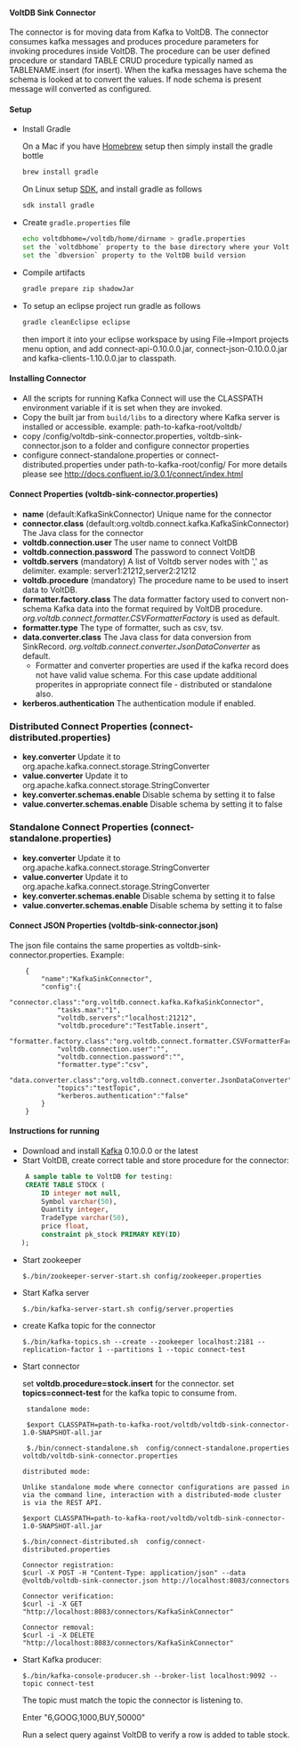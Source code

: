#### VoltDB Sink Connector

The connector is for moving data from Kafka to VoltDB. The connector consumes kafka messages and produces procedure parameters for invoking procedures inside VoltDB. The procedure can be user defined procedure or standard TABLE CRUD procedure typically named as TABLENAME.insert (for insert). When the kafka messages have schema the schema is looked at to convert the values. If node schema is present message will converted as configured. 

#### Setup

* Install Gradle

	On a Mac if you have [Homebrew](http://brew.sh/) setup then simply install the gradle bottle

	```bash
	brew install gradle
	```
	On Linux setup [SDK](http://sdkman.io/), and install gradle as follows
	
	```bash
	sdk install gradle
	```
* Create `gradle.properties` file

	```bash
	echo voltdbhome=/voltdb/home/dirname > gradle.properties
    set the `voltdbhome` property to the base directory where your VoltDB is installed
    set the `dbversion` property to the VoltDB build version
	```

* Compile artifacts

	```bash
    gradle prepare zip shadowJar
	```

* To setup an eclipse project run gradle as follows

	```bash
    gradle cleanEclipse eclipse
	```
	then import it into your eclipse workspace by using File->Import projects menu option, and add connect-api-0.10.0.0.jar, connect-json-0.10.0.0.jar and kafka-clients-1.10.0.0.jar to classpath.

#### Installing Connector 

* All the scripts for running Kafka Connect will use the CLASSPATH environment variable if it is set when they are invoked.
* Copy the built jar from `build/libs` to a directory  where Kafka server is installed or accessible. 
  example: path-to-kafka-root/voltdb/
* copy /config/voltdb-sink-connector.properties, voltdb-sink-connector.json to a folder and configure connector properties
* configure connect-standalone.properties or connect-distributed.properties under path-to-kafka-root/config/
  For more details please see http://docs.confluent.io/3.0.1/connect/index.html

#### Connect Properties (voltdb-sink-connector.properties)
- **name** (default:KafkaSinkConnector) Unique name for the connector
- **connector.class** (default:org.voltdb.connect.kafka.KafkaSinkConnector) The Java class for the connector
- **voltdb.connection.user** The user name to connect VoltDB
- **voltdb.connection.password** The password to connect VoltDB
- **voltdb.servers** (mandatory) A list of Voltdb server nodes with ',' as delimiter. example: server1:21212,server2:21212
- **voltdb.procedure** (mandatory) The procedure name to be used to insert data to VoltDB.
- **formatter.factory.class** The data formatter factory used to convert non-schema Kafka data into the format required by VoltDB procedure.
   *org.voltdb.connect.formatter.CSVFormatterFactory* is used as default.
- **formatter.type** The type of formatter, such as csv, tsv.
- **data.converter.class** The Java class for data conversion from SinkRecord. *org.voltdb.connect.converter.JsonDataConverter* as default.
   * Formatter and converter properties are used if the kafka record does not have valid value schema. For this case update additional properites in appropriate connect file - distributed or standalone also.
- **kerberos.authentication** The authentication module if enabled.

### Distributed Connect Properties (connect-distributed.properties)
- **key.converter** Update it to org.apache.kafka.connect.storage.StringConverter
- **value.converter** Update it to org.apache.kafka.connect.storage.StringConverter
- **key.converter.schemas.enable** Disable schema by setting it to false
- **value.converter.schemas.enable** Disable schema by setting it to false

### Standalone Connect Properties (connect-standalone.properties)
- **key.converter** Update it to org.apache.kafka.connect.storage.StringConverter
- **value.converter** Update it to org.apache.kafka.connect.storage.StringConverter
- **key.converter.schemas.enable** Disable schema by setting it to false
- **value.converter.schemas.enable** Disable schema by setting it to false

#### Connect JSON Properties (voltdb-sink-connector.json)

The json file contains the same properties as voltdb-sink-connector.properties. Example:
```
	{
   		"name":"KafkaSinkConnector",
   		"config":{
      		"connector.class":"org.voltdb.connect.kafka.KafkaSinkConnector",
      		"tasks.max":"1",
      		"voltdb.servers":"localhost:21212",
      		"voltdb.procedure":"TestTable.insert",
      		"formatter.factory.class":"org.voltdb.connect.formatter.CSVFormatterFactory",
      		"voltdb.connection.user":"",
      		"voltdb.connection.password":"",
      		"formatter.type":"csv",
      		"data.converter.class":"org.voltdb.connect.converter.JsonDataConverter",
      		"topics":"testTopic",
      		"kerberos.authentication":"false"
   		}
	}
```

#### Instructions for running

* Download and install [Kafka](http://kafka.apache.org/downloads.html) 0.10.0.0 or the latest
* Start VoltDB, create correct table and store procedure for the connector:

```sql
  	A sample table to VoltDB for testing:
    CREATE TABLE STOCK (
		ID integer not null,
		Symbol varchar(50),
		Quantity integer,
		TradeType varchar(50),
		price float,
		constraint pk_stock PRIMARY KEY(ID)
   );
```
* Start zookeeper

	```
  	$./bin/zookeeper-server-start.sh config/zookeeper.properties
  	```
* Start Kafka server

	```
   	$./bin/kafka-server-start.sh config/server.properties
   	```
* create Kafka topic for the connector

    ```
   $./bin/kafka-topics.sh --create --zookeeper localhost:2181 --replication-factor 1 --partitions 1 --topic connect-test
    ```
* Start connector

    set **voltdb.procedure=stock.insert** for the connector.
	set **topics=connect-test** for the kafka topic to consume from.
   ```
	standalone mode:
    
  	$export CLASSPATH=path-to-kafka-root/voltdb/voltdb-sink-connector-1.0-SNAPSHOT-all.jar 	
  	
  	$./bin/connect-standalone.sh  config/connect-standalone.properties  voltdb/voltdb-sink-connector.properties
    ```
    
    ```
    distributed mode:
    
    Unlike standalone mode where connector configurations are passed in via the command line, interaction with a distributed-mode cluster is via the REST API. 
 
  	$export CLASSPATH=path-to-kafka-root/voltdb/voltdb-sink-connector-1.0-SNAPSHOT-all.jar 	 	
  	
  	$./bin/connect-distributed.sh  config/connect-distributed.properties
    
    Connector registration:
    $curl -X POST -H "Content-Type: application/json" --data @voltdb/voltdb-sink-connector.json http://localhost:8083/connectors
    
    Connector verification:
    $curl -i -X GET "http://localhost:8083/connectors/KafkaSinkConnector"
    
    Connector removal:
    $curl -i -X DELETE "http://localhost:8083/connectors/KafkaSinkConnector"
    
	 ```
* Start Kafka producer:

   ```
   $./bin/kafka-console-producer.sh --broker-list localhost:9092 --topic connect-test  
   ```
  
  The topic must match the topic the connector is listening to.
  
  Enter "6,GOOG,1000,BUY,50000"
  
  Run a select query against VoltDB to verify a row is added to table stock.
